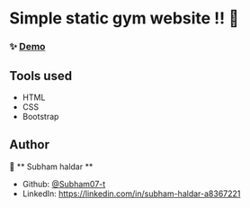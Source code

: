 
# Simple static gym website !! 💪

### ✨ [Demo](https://gym-website-for-college-project-demo.vercel.app/)

## Tools used

- HTML
- CSS
- Bootstrap


## Author

👤 ** Subham haldar  **

* Github: [@Subham07-t   ](https://github.com/Subham07-t   )
* LinkedIn: https://linkedin.com/in/subham-haldar-a8367221


